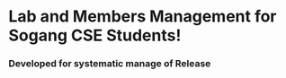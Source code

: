 # Lab and Members Management for Sogang CSE Students!

### Developed for systematic manage of Release